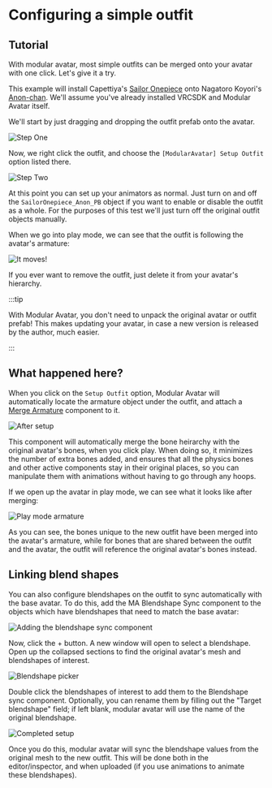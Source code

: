 ﻿---
sidebar_position: 1
sidebar_label: Configuring a simple outfit
---

# Configuring a simple outfit

## Tutorial

With modular avatar, most simple outfits can be merged onto your avatar with one click. Let's give it a try.

This example will install Capettiya's [Sailor Onepiece](https://capettiya.booth.pm/items/3795694) onto Nagatoro Koyori's [Anon-chan](https://booth.pm/ja/items/3564947). We'll assume you've already installed VRCSDK and Modular Avatar itself.

We'll start by just dragging and dropping the outfit prefab onto the avatar.

![Step One](step1.png)

Now, we right click the outfit, and choose the `[ModularAvatar] Setup Outfit` option listed there.

![Step Two](step2.png)

At this point you can set up your animators as normal. Just turn on and off the `SailorOnepiece_Anon_PB` object if you want to enable or disable the outfit as a whole.
For the purposes of this test we'll just turn off the original outfit objects manually.

When we go into play mode, we can see that the outfit is following the avatar's armature:

![It moves!](it_moves.png)

If you ever want to remove the outfit, just delete it from your avatar's hierarchy.

:::tip

With Modular Avatar, you don't need to unpack the original avatar or outfit prefab! This makes updating your avatar, in case a new version is released by the author, much easier.

:::

## What happened here?

When you click on the `Setup Outfit` option, Modular Avatar will automatically locate the armature object under the outfit, and attach a [Merge Armature](/docs//docs/reference/merge-armature.md) component to it.

![After setup](after_setup.png)

This component will automatically merge the bone heirarchy with the original avatar's bones, when you click play. When doing so, it minimizes the number of extra bones added, and ensures that all the physics bones and other active components stay in their original places, so you can manipulate them with animations without having to go through any hoops.

If we open up the avatar in play mode, we can see what it looks like after merging:

![Play mode armature](play_mode_armature.png)

As you can see, the bones unique to the new outfit have been merged into the avatar's armature, while for bones that are shared between the outfit and the avatar, the outfit will reference the original avatar's bones instead.

## Linking blend shapes

You can also configure blendshapes on the outfit to sync automatically with the base avatar. To do this, add the MA Blendshape Sync component to the objects which have blendshapes that need to match the base avatar:

![Adding the blendshape sync component](blendshape_1.png)

Now, click the + button. A new window will open to select a blendshape. Open up the collapsed sections to find the original avatar's
mesh and blendshapes of interest.

![Blendshape picker](blendshape_2.png)

Double click the blendshapes of interest to add them to the Blendshape sync component. Optionally, you can rename them by filling out the "Target blendshape" field; if left blank,
modular avatar will use the name of the original blendshape.

![Completed setup](blendshape_3.png)

Once you do this, modular avatar will sync the blendshape values from the original mesh to the new outfit. This will be done
both in the editor/inspector, and when uploaded (if you use animations to animate these blendshapes).